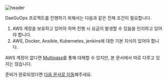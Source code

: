 ![header](https://capsule-render.vercel.app/api?type=waving&color=auto&height=300&section=header&text=Prerequisites&fontSize=70)

DaeGuOps 프로젝트를 진행하기 위해서는 다음과 같은 전제 조건이 필요합니다.

1. AWS 계정을 보유하고 있어야 하며 진행 시 요금이 발생할 수 있음을 인지하고 있어야 합니다.
2. AWS, Docker, Ansible, Kubernetes, jenkins에 대한 기본 지식이 있어야 합니다.

AWS 계정이 없다면 [Multipass](https://multipass.run/)를 통해 대체할 수 있지만, 본 문서에서 따로 다루고 있지는 않습니다.

준비가 완료되었다면 [다음 문서로 이동](https://lab.ssafy.com/s08-s-project/S08P21S003/-/blob/develop/porting-manual/1_create_server.md)해주세요.

